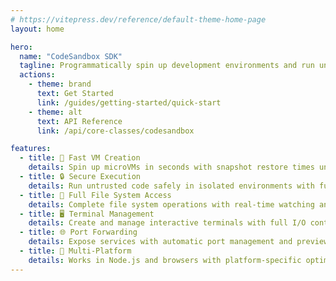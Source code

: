 ```yaml
---
# https://vitepress.dev/reference/default-theme-home-page
layout: home

hero:
  name: "CodeSandbox SDK"
  tagline: Programmatically spin up development environments and run untrusted code securely
  actions:
    - theme: brand
      text: Get Started
      link: /guides/getting-started/quick-start
    - theme: alt
      text: API Reference
      link: /api/core-classes/codesandbox

features:
  - title: 🚀 Fast VM Creation
    details: Spin up microVMs in seconds with snapshot restore times under 1 second
  - title: 🔒 Secure Execution
    details: Run untrusted code safely in isolated environments with full resource control
  - title: 📁 Full File System Access
    details: Complete file system operations with real-time watching and event handling
  - title: 🖥️ Terminal Management
    details: Create and manage interactive terminals with full I/O control
  - title: 🌐 Port Forwarding
    details: Expose services with automatic port management and preview URLs
  - title: 🔧 Multi-Platform
    details: Works in Node.js and browsers with platform-specific optimizations
---
```


